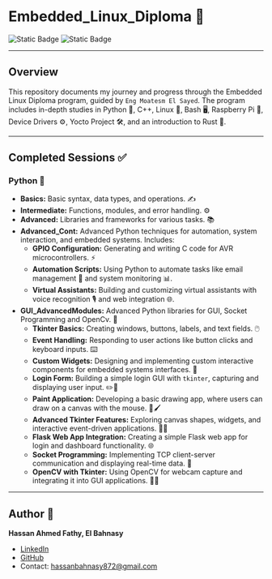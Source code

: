 # Embedded_Linux_Diploma 🔔

![Static Badge](https://img.shields.io/badge/100%25-bold?style=for-the-badge&logo=python&label=python&labelColor=black&color=blue)
 ![Static Badge](https://img.shields.io/badge/10%25-bold?style=for-the-badge&logo=github&label=Embedded%20Linux&labelColor=green&color=black)

---
## Overview
This repository documents my journey and progress through the Embedded Linux Diploma program, guided by `Eng Moatesm El Sayed`. The program includes in-depth studies in Python 🐍, C++, Linux 🐧, Bash 🖥️, Raspberry Pi 🍓, Device Drivers ⚙️, Yocto Project 🛠️, and an introduction to Rust 🦀.

---

## Completed Sessions ✅

### Python 🐍
- **Basics:** Basic syntax, data types, and operations. ✍️
- **Intermediate:** Functions, modules, and error handling. ⚙️
- **Advanced:** Libraries and frameworks for various tasks. 📚
- **Advanced_Cont:** Advanced Python techniques for automation, system interaction, and embedded systems. Includes:
  - **GPIO Configuration:** Generating and writing C code for AVR microcontrollers. ⚡
  - **Automation Scripts:** Using Python to automate tasks like email management 📧 and system monitoring 📊. 
  - **Virtual Assistants:** Building and customizing virtual assistants with voice recognition 🎙️ and web integration 🌐.
- **GUI_AdvancedModules:** Advanced Python libraries for GUI, Socket Programming and OpenCv. 🌟
  - **Tkinter Basics:** Creating windows, buttons, labels, and text fields. 🖱️  
  - **Event Handling:** Responding to user actions like button clicks and keyboard inputs. ⌨️  
  - **Custom Widgets:** Designing and implementing custom interactive components for embedded systems interfaces. 🔧  
  - **Login Form:** Building a simple login GUI with `tkinter`, capturing and displaying user input. ✏️🔑  
  - **Paint Application:** Developing a basic drawing app, where users can draw on a canvas with the mouse. 🎨🖌️  
  - **Advanced Tkinter Features:** Exploring canvas shapes, widgets, and interactive event-driven applications. 🧪🔬  
  - **Flask Web App Integration:** Creating a simple Flask web app for login and dashboard functionality. 🌐  
  - **Socket Programming:** Implementing TCP client-server communication and displaying real-time data. 📡  
  - **OpenCV with Tkinter:** Using OpenCV for webcam capture and integrating it into GUI applications. 📸🎥

---


## Author 👤

**Hassan Ahmed Fathy, El Bahnasy**  
- [LinkedIn](https://www.linkedin.com/in/hassanbahnasy/)  
- [GitHub](https://github.com/Bahnasy2001)  
- Contact: hassanbahnasy872@gmail.com